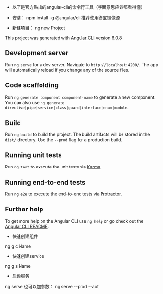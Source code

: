 * 以下是官方贴出的angular-cli的命令行工具（字面意思应该都看得懂）

* 安装： npm install -g @angular/cli 推荐使用淘宝镜像源

* 新建项目： ng new Project

This project was generated with [Angular CLI](https://github.com/angular/angular-cli) version 6.0.8.

## Development server

Run `ng serve` for a dev server. Navigate to `http://localhost:4200/`. The app will automatically reload if you change any of the source files.

## Code scaffolding

Run `ng generate component component-name` to generate a new component. You can also use `ng generate directive|pipe|service|class|guard|interface|enum|module`.

## Build

Run `ng build` to build the project. The build artifacts will be stored in the `dist/` directory. Use the `--prod` flag for a production build.

## Running unit tests

Run `ng test` to execute the unit tests via [Karma](https://karma-runner.github.io).

## Running end-to-end tests

Run `ng e2e` to execute the end-to-end tests via [Protractor](http://www.protractortest.org/).

## Further help

To get more help on the Angular CLI use `ng help` or go check out the [Angular CLI README](https://github.com/angular/angular-cli/blob/master/README.md).


* 快速创建组件

ng g c Name

* 快速创建service

ng g s Name

* 启动服务

ng serve 也可以加参数： ng serve --prod --aot